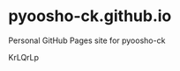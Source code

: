 # pyoosho-ck.github.io
Personal GitHub Pages site for pyoosho-ck



































KrLQrLp
